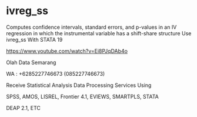 # ivreg_ss
Computes confidence intervals, standard errors, and p-values in an IV regression in which the instrumental variable has a shift-share structure Use ivreg_ss With STATA 19

https://www.youtube.com/watch?v=Ei8PJqDAb4o

Olah Data Semarang

WA : +6285227746673 (085227746673)

Receive Statistical Analysis Data Processing Services Using

SPSS, AMOS, LISREL, Frontier 4.1, EVIEWS, SMARTPLS, STATA

DEAP 2.1, ETC
